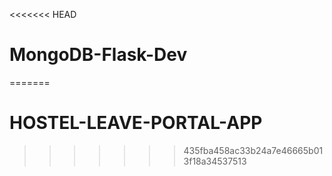 <<<<<<< HEAD
# MongoDB-Flask-Dev
=======
# HOSTEL-LEAVE-PORTAL-APP
>>>>>>> 435fba458ac33b24a7e46665b013f18a34537513

